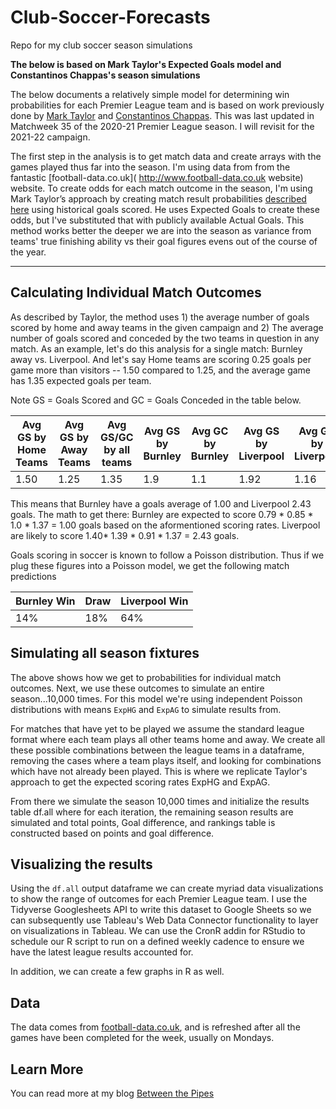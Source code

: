 # Club-Soccer-Forecasts
Repo for my club soccer season simulations

**The below is based on Mark Taylor's Expected Goals model and Constantinos Chappas's season simulations**

The below documents a relatively simple model for determining win probabilities for each Premier League team and is based on work previously done by [Mark Taylor](http://thepowerofgoals.blogspot.com/2016/02/how-to-frame-individual-match-outcome.html) and [Constantinos Chappas](http://rstudio-pubs-static.s3.amazonaws.com/149923_584734fddffe40799cee564c938948d7.html). This was last updated in Matchweek 35 of the 2020-21 Premier League season. I will revisit for the 2021-22 campaign. 

The first step in the analysis is to get match data and create arrays with the games played thus far into the season. I'm using data from from the fantastic [football-data.co.uk]( http://www.football-data.co.uk website) website. To create odds for each match outcome in the season, I'm using Mark Taylor’s approach by creating match result probabilities [described here](http://thepowerofgoals.blogspot.com.cy/2016/02/how-to-frame-individual-match-outcome.html) using historical goals scored. He uses Expected Goals to create these odds, but I've substituted that with publicly available Actual Goals. This method works better the deeper we are into the season as variance from teams' true finishing ability vs their goal figures evens out of the course of the year. 

***

Calculating Individual Match Outcomes
------------

As described by Taylor, the method uses 1) the average number of goals scored by home and away teams in the given campaign and 2) The average number of goals scored and conceded by the two teams in question in any match. As an example, let's do this analysis for a single match: Burnley away vs. Liverpool. And let's say Home teams are scoring 0.25 goals per game more than visitors -- 1.50 compared to 1.25, and the average game has 1.35 expected goals per team.

Note GS = Goals Scored and GC = Goals Conceded in the table below.

| Avg GS by Home Teams | Avg GS by Away Teams | Avg GS/GC by all teams | Avg GS  by Burnley | Avg GC by Burnley | Avg GS by Liverpool| Avg GC by Liverpool |
| --- | --- | --- | --- | --- | --- | --- |
1.50 | 1.25 | 1.35 | 1.9  | 1.1  | 1.92  | 1.16

This means that Burnley have a goals average of 1.00 and Liverpool 2.43 goals. The math to get there: Burnley are expected to score 0.79 * 0.85 * 1.0 * 1.37 = 1.00 goals based on the aformentioned scoring rates. Liverpool are likely to score 1.40* 1.39 * 0.91 * 1.37 = 2.43 goals.

Goals scoring in soccer is known to follow a Poisson distribution. Thus if we plug these figures into a Poisson model, we get the following match predictions

Burnley Win | Draw | Liverpool Win
--- | --- | ---|
14% | 18% | 64% 

Simulating all season fixtures
------------

The above shows how we get to probabilities for individual match outcomes. Next, we use these outcomes to simulate an entire season...10,000 times. For this model we're using independent Poisson distributions with means `ExpHG` and `ExpAG` to simulate results from. 

For matches that have yet to be played we assume the standard league format where each team plays all other teams home and away. We create all these possible combinations between the league teams in a dataframe, removing the cases where a team plays itself, and looking for combinations which have not already been played. This is where we replicate Taylor's approach to get the expected scoring rates ExpHG and ExpAG.

From there we simulate the season 10,000 times and initialize the results table df.all where for each iteration, the remaining season results are simulated and total points, Goal difference, and rankings table is constructed based on points and goal difference.

Visualizing the results
------------

Using the `df.all` output dataframe we can create myriad data visualizations to show the range of outcomes for each Premier League team. I use the Tidyverse Googlesheets API to write this dataset to Google Sheets so we can subsequently use Tableau's Web Data Connector functionality to layer on visualizations in Tableau. We can use the CronR addin for RStudio to schedule our R script to run on a defined weekly cadence to ensure we have the latest league results accounted for.

In addition, we  can create a few graphs in R as well.

Data
------------

The data comes from [football-data.co.uk](http://www.football-data.co.uk/), and is refreshed after all the games have been completed for the week, usually on Mondays.

Learn More
------------

You can read more at my blog [Between the Pipes](https://betweenpipes.wordpress.com/)

